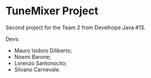 # TuneMixer Project

Second project for the Team 2 from Develhope Java #13.

Devs:
- Mauro Isidoro Diliberto;
- Noemi Barone;
- Lorenzo Santonocito;
- Silvano Carnevale.
